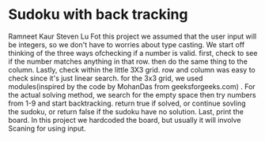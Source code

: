 # Sudoku with back tracking
Ramneet Kaur 
Steven Lu
Fot this project we assumed that the user input will be integers, so we don't have to worries about type casting. We start off thinking of the three ways ofchecking if a number is valid. first, check to see if the number matches anything in that row. then do the same thing to the column. Lastly, check within the little 3X3 grid. row and column was easy to check since it's just linear search. for the 3x3 grid, we used modules(inspired by the code by MohanDas from geeksforgeeks.com) . For the actual solving method, we search for the empty space then try numbers from 1-9 and start backtracking. return true if solved, or continue sovling the sudoku, or return false if the sudoku have no solution. Last, print the board.
In this project we hardcoded the board, but usually it will involve Scaning for using input.
